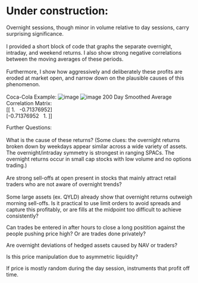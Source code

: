 # Under construction:

Overnight sessions, though minor in volume relative to day sessions, carry surprising significance. 
</br>
</br>
I provided a short block of code that graphs the separate overnight, intraday, and weekend returns. I also show strong negative correlations between the moving averages of these periods.
</br>
</br>
Furthermore, I show how aggressively and deliberately these profits are eroded at market open, and narrow down on the plausible causes of this phenomenon. 
</br>
</br>
Coca-Cola Example:
![image](https://user-images.githubusercontent.com/102199762/212189098-71c8ae4f-076a-4452-80f2-e9adbe1d3298.png)
![image](https://user-images.githubusercontent.com/102199762/212190181-6a0d4eca-ae68-4b1f-a035-c5456fa38e02.png)
200 Day Smoothed Average Correlation Matrix:
</br>
[[ 1.         &nbsp; -0.71376952]
</br>
 [-0.71376952  &nbsp; 1.        ]]
 
Further Questions:
</br>
</br>
What is the cause of these returns? (Some clues: the overnight returns broken down by weekdays appear similar across a wide variety of assets. The overnight/intraday symmetry is strongest in ranging SPACs. The overnight returns occur in small cap stocks with low volume and no options trading.)
</br>
</br>
Are strong sell-offs at open present in stocks that mainly attract retail traders who are not aware of overnight trends? 
</br>
</br>
Some large assets (ex. QYLD) already show that overnight returns outweigh morning sell-offs. Is it practical to use limit orders to avoid spreads and capture this profitably, or are fills at the midpoint too difficult to achieve consistently?

Can trades be entered in after hours to close a long positition against the people pushing price high? Or are trades done privately? 

Are overnight deviations of hedged assets caused by NAV or traders?

Is this price manipulation due to asymmetric liquidity?

If price is mostly random during the day session, instruments that profit off time. 
